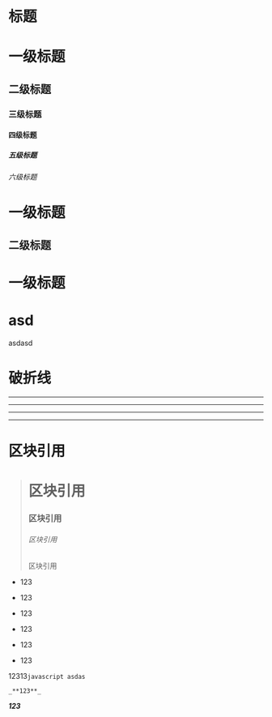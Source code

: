 # 标题

# 一级标题 #
## 二级标题 ##
### 三级标题 ###
#### 四级标题 ####
##### 五级标题 #####
###### 六级标题 ######
一级标题
===
二级标题
---

# 一级标题
asd
====
asdasd 

# 破折线

***

* * *

_ _ _

---------

# 区块引用

> # 区块引用 
> ### 区块引用
> ###### 区块引用
> 区块引用

+ 123
+ 123
+ 123


+ 123
+ 123
+ 123

12313```` javascript asdas ````

```
_**123**_

```

_**123**_
